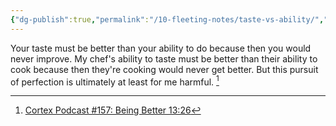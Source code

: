```yaml
---
{"dg-publish":true,"permalink":"/10-fleeting-notes/taste-vs-ability/","title":"Taste vs Ability","tags":["🌱"],"created":"2024-08-22","updated":"2024-09-13"}
---
```



Your taste must be better than your ability to do because then you would never improve. My chef's ability to taste must be better than their ability to cook because then they're cooking would never get better. But this pursuit of perfection is ultimately at least for me harmful. [^1]

[^1]: [Cortex Podcast #157: Being Better 13:26](https://www.relay.fm/cortex/157)
